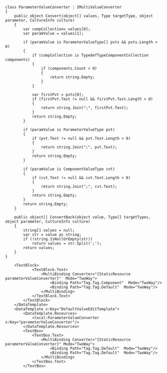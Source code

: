     class ParameterValueConverter : IMultiValueConverter
    {
        public object Convert(object[] values, Type targetType, object parameter, CultureInfo culture)
        {
            var compCollection= values[0];
            var paramValue = values[1];

            if (paramValue is ParameterValueType[] pvts && pvts.Length > 0)
            {
                if (compCollection is TypedefTypeComponentCollection components)
                {
                    if (components.Count > 0)
                    {   
                        return string.Empty;
                    }
                }

                var firstPvt = pvts[0];
                if (firstPvt.Text != null && firstPvt.Text.Length > 0)
                {
                    return string.Join(";", firstPvt.Text);
                }
                return string.Empty;
            }

            if (paramValue is ParameterValueType pvt)
            {
                if (pvt.Text != null && pvt.Text.Length > 0)
                {
                    return string.Join(";", pvt.Text);
                }
                return string.Empty;
            }

            if (paramValue is ComponentValueType cvt)
            {
                if (cvt.Text != null && cvt.Text.Length > 0)
                {
                    return string.Join(";", cvt.Text);
                }
                return string.Empty;
            }
            return string.Empty;
        }

        public object[] ConvertBack(object value, Type[] targetTypes, object parameter, CultureInfo culture)
        {
            string[] values = null;
            var str = value as string;
            if (!string.IsNullOrEmpty(str))
                return values = str.Split(';');
            return values;
        }
    }

        <TextBlock>
                <TextBlock.Text>
                    <MultiBinding Converter="{StaticResource parameterValueConverter}"  Mode="TwoWay">
                        <Binding Path="Tag.Tag.Component"  Mode="TwoWay"/>
                        <Binding Path="Tag.Tag.Default"  Mode="TwoWay"/>
                    </MultiBinding>
                </TextBlock.Text>
            </TextBlock>
        </DataTemplate>
        <DataTemplate x:Key="DefaultValueEditTemplate">
            <DataTemplate.Resources>
                <local:ParameterValueConverter x:Key="parameterValueConverter"/>
            </DataTemplate.Resources>
            <TextBox>
                <TextBox.Text>
                    <MultiBinding Converter="{StaticResource parameterValueConverter}" Mode="TwoWay">
                        <Binding Path="Tag.Tag.Default"  Mode="TwoWay"/>
                        <Binding Path="Tag.Tag.Default"  Mode="TwoWay"/>
                    </MultiBinding>
                </TextBox.Text>
            </TextBox>
